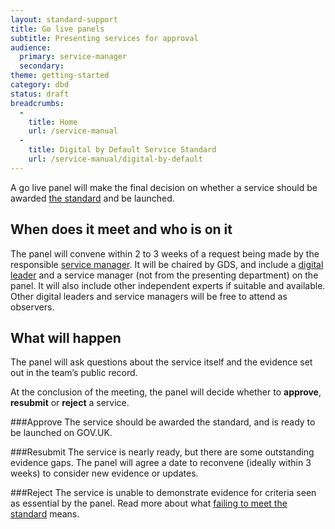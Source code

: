 ```yaml
---
layout: standard-support
title: Go live panels
subtitle: Presenting services for approval
audience:
  primary: service-manager
  secondary:
theme: getting-started
category: dbd
status: draft
breadcrumbs:
  -
    title: Home
    url: /service-manual
  -
    title: Digital by Default Service Standard
    url: /service-manual/digital-by-default
---
```


A go live panel will make the final decision on whether a service should be awarded [the standard](/service-manual/digital-by-default) and be launched.

## When does it meet and who is on it

The panel will convene within 2 to 3 weeks of a request being made by the responsible [service manager](/service-manual/the-team/service-manager.html). It will be chaired by GDS, and include a [digital leader](/service-manual/the-team/digital-leader.html) and a service manager (not from the presenting department) on the panel. It will also include other independent experts if suitable and available. Other digital leaders and service managers will be free to attend as observers.

## What will happen

The panel will ask questions about the service itself and the evidence set out in the team’s public record.

At the conclusion of the meeting, the panel will decide whether to **approve**, **resubmit** or **reject** a service.

###Approve
The service should be awarded the standard, and is ready to be launched on GOV.UK.

###Resubmit
The service is nearly ready, but there are some outstanding evidence gaps. The panel will agree a date to reconvene (ideally within 3 weeks) to consider new evidence or updates.

###Reject
The service is unable to demonstrate evidence for criteria seen as essential by the panel. Read more about what [failing to meet the standard](/service-manual/digital-by-default/failure-to-meet-the-standard.html) means.
